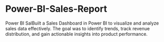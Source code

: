 # Power-BI-Sales-Report
Power BI SalBuilt a Sales Dashboard in Power BI to visualize and analyze sales data effectively. The goal was to identify trends, track revenue distribution, and gain actionable insights into product performance.  

